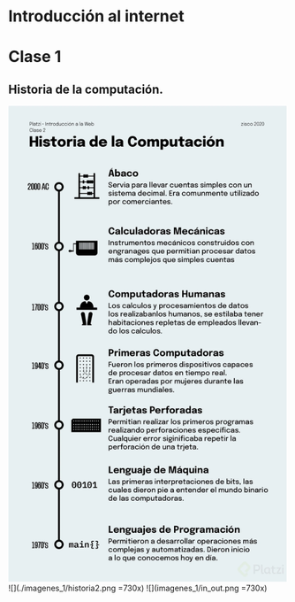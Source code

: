 
# Introducción al internet
# Clase 1
## Historia de la computación.
![](./imagenes_1/historia.png)
![](./imagenes_1/historia2.png =730x)
![](imagenes_1/in_out.png =730x)